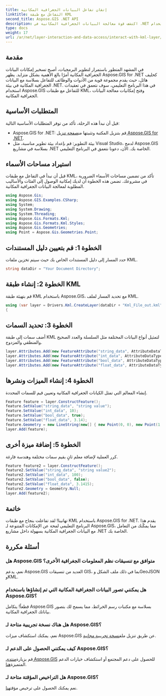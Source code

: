 ```yaml
---
title: إتقان تفاعل البيانات الجغرافية المكانية
linktitle: التفاعل مع طبقة KML
second_title: Aspose.GIS .NET API
description: اكتشف قوة معالجة البيانات الجغرافية المكانية في .NET باستخدام Aspose.GIS. دليل خطوة بخطوة للتفاعل مع طبقات KML. تحميل النسخة التجريبية المجانية من الآن!
type: docs
weight: 17
url: /ar/net/layer-interaction-and-data-access/interact-with-kml-layer/
---
```

## مقدمة
في المشهد المتطور باستمرار لتطوير البرمجيات، أصبح تسخير إمكانات البيانات الجغرافية المكانية أمرًا بالغ الأهمية بشكل متزايد. يظهر Aspose.GIS for .NET كحليف هائل، حيث يقدم مجموعة قوية من الأدوات والوظائف للتفاعل بسلاسة مع البيانات الجغرافية المكانية في بيئة .NET. في هذا البرنامج التعليمي، سوف نتعمق في تعقيدات استخدام Aspose.GIS للتفاعل مع طبقات KML، وفتح إمكانيات معالجة البيانات الجغرافية المكانية.
## المتطلبات الأساسية
قبل أن نبدأ هذه الرحلة، تأكد من توفر المتطلبات الأساسية التالية:
-  Aspose.GIS for .NET: قم بتنزيل المكتبة وتثبيتها من[صفحة تنزيل Aspose.GIS for .NET](https://releases.aspose.com/gis/net/).
- بيئة التطوير: قم بإعداد بيئة تطوير مناسبة، مثل Visual Studio، لدمج Aspose.GIS بسلاسة في مشاريع .NET الخاصة بك.
الآن، دعونا نتعمق في البرنامج التعليمي.
## استيراد مساحات الأسماء
قبل أن نبدأ في التفاعل مع طبقات KML، تأكد من تضمين مساحات الأسماء الضرورية في مشروعك. تضمن هذه الخطوة أن لديك إمكانية الوصول إلى الفئات والأساليب المطلوبة لمعالجة البيانات الجغرافية المكانية.
```csharp
using Aspose.Gis;
using Aspose.GIS.Examples.CSharp;
using System;
using System.Drawing;
using System.Threading;
using Aspose.Gis.Formats.Kml;
using Aspose.Gis.Formats.Kml.Styles;
using Aspose.Gis.Geometries;
using Point = Aspose.Gis.Geometries.Point;
```
## الخطوة 1: قم بتعيين دليل المستندات
حدد المسار إلى دليل المستندات الخاص بك حيث سيتم تخزين ملفات KML.
```csharp
string dataDir = "Your Document Directory";
```
## الخطوة 2: إنشاء طبقة KML
قم بتهيئة طبقة KML باستخدام Aspose.GIS، مع تحديد المسار لملف KML.
```csharp
using (var layer = Drivers.Kml.CreateLayer(dataDir + "Kml_File_out.kml"))
{
```
## الخطوة 3: تحديد السمات
أضف سمات إلى طبقة KML لتمثيل أنواع البيانات المختلفة مثل السلسلة والعدد الصحيح والمنطقي والمزدوج.
```csharp
layer.Attributes.Add(new FeatureAttribute("string_data", AttributeDataType.String));
layer.Attributes.Add(new FeatureAttribute("int_data", AttributeDataType.Integer));
layer.Attributes.Add(new FeatureAttribute("bool_data", AttributeDataType.Boolean));
layer.Attributes.Add(new FeatureAttribute("float_data", AttributeDataType.Double));
```
## الخطوة 4: إنشاء الميزات ونشرها
إنشاء المعالم التي تمثل الكيانات الجغرافية المكانية وتعيين قيم للسمات المحددة.
```csharp
Feature feature = layer.ConstructFeature();
feature.SetValue("string_data", "string value");
feature.SetValue("int_data", 10);
feature.SetValue("bool_data", true);
feature.SetValue("float_data", 3.14);
feature.Geometry = new LineString(new[] { new Point(0, 0), new Point(1, 1) });
layer.Add(feature);
```
## الخطوة 5: إضافة ميزة أخرى
كرر العملية لإضافة معلم ثانٍ بقيم سمات مختلفة وهندسة فارغة.
```csharp
Feature feature2 = layer.ConstructFeature();
feature2.SetValue("string_data", "string value2");
feature2.SetValue("int_data", 100);
feature2.SetValue("bool_data", false);
feature2.SetValue("float_data", 3.1415);
feature2.Geometry = Geometry.Null;
layer.Add(feature2);
```
## خاتمة
تهانينا! لقد تفاعلت بنجاح مع طبقات KML باستخدام Aspose.GIS for .NET. يقدم هذا البرنامج التعليمي لمحة عن الإمكانات المتنوعة لـ Aspose.GIS، مما يمكّنك من التعامل مع البيانات الجغرافية المكانية بسهولة داخل مشاريع .NET الخاصة بك.
## أسئلة مكررة
### هل Aspose.GIS متوافق مع تنسيقات نظم المعلومات الجغرافية الأخرى؟
نعم، يدعم Aspose.GIS العديد من تنسيقات GIS، بما في ذلك ملف الشكل وGeoJSON وKML.
### هل يمكنني تصور البيانات الجغرافية المكانية التي تم إنشاؤها باستخدام Aspose.GIS؟
قطعاً! يتكامل Aspose.GIS بسلاسة مع مكتبات رسم الخرائط، مما يسمح لك بتصور بياناتك الجغرافية المكانية.
### هل هناك نسخة تجريبية متاحة لـ Aspose.GIS؟
 نعم، يمكنك استكشاف ميزات Aspose.GIS عن طريق تنزيل ملف[نسخة تجريبية مجانية](https://releases.aspose.com/).
### كيف يمكنني الحصول على الدعم لـ Aspose.GIS؟
 قم بزيارة[منتدى Aspose.GIS](https://forum.aspose.com/c/gis/33) للحصول على دعم المجتمع أو استكشاف خيارات الدعم المتميزة[هنا](https://purchase.aspose.com/buy).
### هل التراخيص المؤقتة متاحة لـ Aspose.GIS؟
 نعم يمكنك الحصول على ترخيص مؤقت[هنا](https://purchase.aspose.com/temporary-license/).